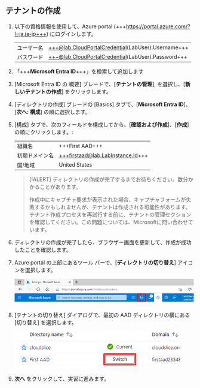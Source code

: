 ## テナントの作成

1. 以下の資格情報を使用して、Azure portal (+++https://portal.azure.com/?l=ja.ja-jp+++) にログインします。

    |||
    |--|--|
    |ユーザー名|+++@lab.CloudPortalCredential(LabUser).Username+++|
    |パスワード|+++@lab.CloudPortalCredential(LabUser).Password+++|

1. 「+++**Microsoft Entra ID**+++」を検索して追加します

1. [Microsoft Entra ID の 概要] ブレードで、[**テナントの管理**], を選択し、[**新しいテナントの作成**] をクリックします。

1. [ディレクトリの作成] ブレードの [Basics] タブで、[**Microsoft Entra ID**]、[**次へ: 構成**] の順に選択します。

1. [構成] タブで、次のフィールドを構成してから、[**確認および作成**]、[**作成**] の順にクリックします。: 

    |||
    |--|--|
    |組織名|+++First AAD+++|
    |初期ドメイン名|+++firstaad@lab.LabInstance.Id+++|
    |国/地域|United States|

    >[!ALERT] ディレクトリの作成が完了するまでお待ちください。数分かかることがあります。
    >
    > 作成中にキャプチャ要求が表示された場合、キャプチャフォームが失敗するかもしれませんが、テナントは作成される可能性があります。テナント作成プロセスを再試行する前に、テナントの管理セクションを確認してください。この問題については、Microsoftに問い合わせています。

1. ディレクトリの作成が完了したら、ブラウザー画面を更新して、作成が成功したことを確認します。

1. Azure portal の上部にあるツール バーで、[**ディレクトリの切り替え**] アイコンを選択します。

    ![SwitchDir](images/SwitchDir.png)

1. [テナントの切り替え] ダイアログで、最初の AAD ディレクトリの横にある [切り替え] を選択します。

    ![SwitchTen](images/SwitchTen.png)

1. **次へ** をクリックして、実習に進みます。
